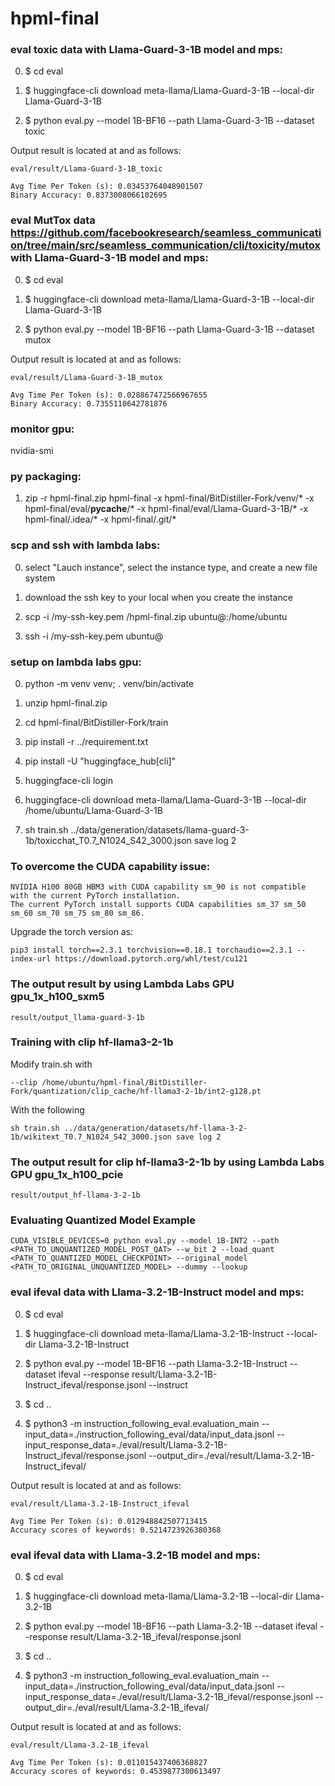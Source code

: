 # hpml-final

### eval toxic data with Llama-Guard-3-1B model and mps:
0) $ cd eval <p>
1) $ huggingface-cli download meta-llama/Llama-Guard-3-1B  --local-dir Llama-Guard-3-1B <p>
2) $ python eval.py --model 1B-BF16 --path Llama-Guard-3-1B --dataset toxic<p>

Output result is located at and as follows:
```
eval/result/Llama-Guard-3-1B_toxic

Avg Time Per Token (s): 0.03453764048901507
Binary Accuracy: 0.8373008066102695
```

### eval MutTox data https://github.com/facebookresearch/seamless_communication/tree/main/src/seamless_communication/cli/toxicity/mutox with Llama-Guard-3-1B model and mps:
0) $ cd eval <p>
1) $ huggingface-cli download meta-llama/Llama-Guard-3-1B  --local-dir Llama-Guard-3-1B <p>
2) $ python eval.py --model 1B-BF16 --path Llama-Guard-3-1B --dataset mutox<p>

Output result is located at and as follows:
```
eval/result/Llama-Guard-3-1B_mutox

Avg Time Per Token (s): 0.028867472566967655
Binary Accuracy: 0.7355110642781876
```

### monitor gpu:
nvidia-smi

### py packaging:
1) zip -r hpml-final.zip  hpml-final -x hpml-final/BitDistiller-Fork/venv/\* -x hpml-final/eval/__pycache__/\* -x hpml-final/eval/Llama-Guard-3-1B/\* -x hpml-final/.idea/\* -x hpml-final/.git/\*

### scp and ssh with lambda labs:
0) select "Lauch instance", select the instance type, and create a new file system <p>
1) download the ssh key to your local when you create the instance <p>
2) scp -i <path to pem>/my-ssh-key.pem <path to py package>/hpml-final.zip ubuntu@<gpu ip>:/home/ubuntu <p>
3) ssh -i <path to pem>/my-ssh-key.pem ubuntu@<gpu ip> <p>

### setup on lambda labs gpu:
0) python -m venv venv; . venv/bin/activate <p>
1) unzip hpml-final.zip <p>
2) cd hpml-final/BitDistiller-Fork/train <p>
3) pip install -r ../requirement.txt <p>
4) pip install -U "huggingface_hub[cli]" <p>
5) huggingface-cli login <p>
6) huggingface-cli download meta-llama/Llama-Guard-3-1B  --local-dir /home/ubuntu/Llama-Guard-3-1B <p>
7) sh train.sh ../data/generation/datasets/llama-guard-3-1b/toxicchat_T0.7_N1024_S42_3000.json save log 2 <p>

### To overcome the CUDA capability issue:
```
NVIDIA H100 80GB HBM3 with CUDA capability sm_90 is not compatible with the current PyTorch installation.
The current PyTorch install supports CUDA capabilities sm_37 sm_50 sm_60 sm_70 sm_75 sm_80 sm_86.
```
Upgrade the torch version as:
```
pip3 install torch==2.3.1 torchvision==0.18.1 torchaudio==2.3.1 --index-url https://download.pytorch.org/whl/test/cu121
```

### The output result by using Lambda Labs GPU gpu_1x_h100_sxm5
```
result/output_llama-guard-3-1b
```

### Training with clip hf-llama3-2-1b

Modify train.sh with
```
--clip /home/ubuntu/hpml-final/BitDistiller-Fork/quantization/clip_cache/hf-llama3-2-1b/int2-g128.pt
```

With the following 
```
sh train.sh ../data/generation/datasets/hf-llama-3-2-1b/wikitext_T0.7_N1024_S42_3000.json save log 2
```

### The output result for clip hf-llama3-2-1b by using Lambda Labs GPU gpu_1x_h100_pcie
```
result/output_hf-llama-3-2-1b
```

### Evaluating Quantized Model Example

```
CUDA_VISIBLE_DEVICES=0 python eval.py --model 1B-INT2 --path <PATH_TO_UNQUANTIZED_MODEL_POST_QAT> --w_bit 2 --load_quant <PATH_TO_QUANTIZED_MODEL_CHECKPOINT> --original_model <PATH_TO_ORIGINAL_UNQUANTIZED_MODEL> --dummy --lookup
```

### eval ifeval data with Llama-3.2-1B-Instruct model and mps:
0) $ cd eval <p>
1) $ huggingface-cli download meta-llama/Llama-3.2-1B-Instruct --local-dir Llama-3.2-1B-Instruct <p>
2) $ python eval.py --model 1B-BF16 --path Llama-3.2-1B-Instruct --dataset ifeval --response result/Llama-3.2-1B-Instruct_ifeval/response.jsonl --instruct <p>
3) $ cd .. <p>
4) $ python3 -m instruction_following_eval.evaluation_main --input_data=./instruction_following_eval/data/input_data.jsonl --input_response_data=./eval/result/Llama-3.2-1B-Instruct_ifeval/response.jsonl --output_dir=./eval/result/Llama-3.2-1B-Instruct_ifeval/

Output result is located at and as follows:
```
eval/result/Llama-3.2-1B-Instruct_ifeval

Avg Time Per Token (s): 0.012948842507713415
Accuracy scores of keywords: 0.5214723926380368 
```

### eval ifeval data with Llama-3.2-1B model and mps:
0) $ cd eval <p>
1) $ huggingface-cli download meta-llama/Llama-3.2-1B --local-dir Llama-3.2-1B <p>
2) $ python eval.py --model 1B-BF16 --path Llama-3.2-1B --dataset ifeval --response result/Llama-3.2-1B_ifeval/response.jsonl <p>
3) $ cd .. <p>
4) $ python3 -m instruction_following_eval.evaluation_main --input_data=./instruction_following_eval/data/input_data.jsonl --input_response_data=./eval/result/Llama-3.2-1B_ifeval/response.jsonl --output_dir=./eval/result/Llama-3.2-1B_ifeval/

Output result is located at and as follows:
```
eval/result/Llama-3.2-1B_ifeval

Avg Time Per Token (s): 0.011015437406368827
Accuracy scores of keywords: 0.4539877300613497
```


